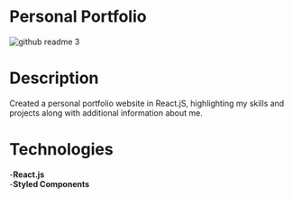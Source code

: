 # Personal Portfolio
![github readme 3](https://github.com/MuhammadMunir1214/Personal-Portfolio/assets/100538638/bb46a4a9-3319-420d-8255-6ead99db486c)

# Description 
Created a personal portfolio website in React.jS, highlighting my skills and projects along with additional information about me.

# Technologies
-**React.js**   
-**Styled Components**   

